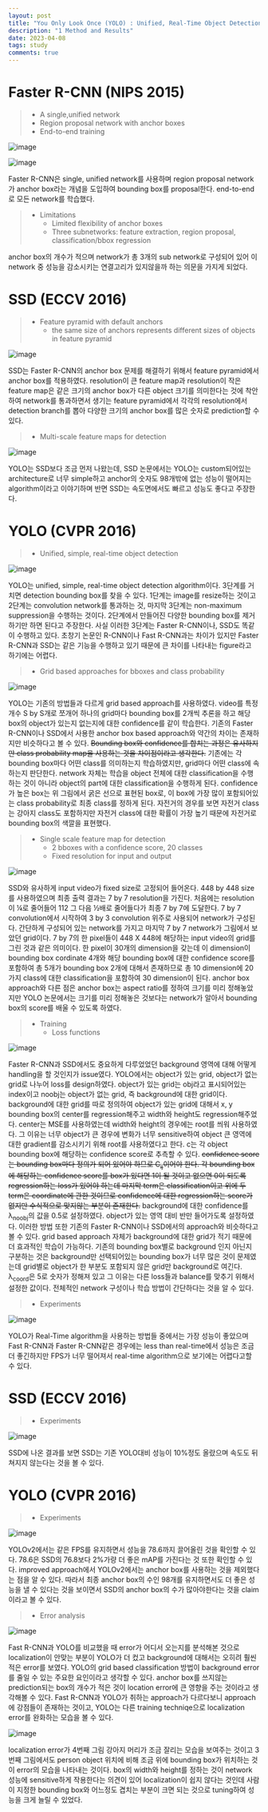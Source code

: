 ```yaml
---
layout: post
title: "You Only Look Once (YOLO) : Unified, Real-Time Object Detection"
description: "1 Method and Results"
date: 2023-04-08
tags: study
comments: true
---
```


# Faster R-CNN (NIPS 2015)

> * A single,unified network
> * Region proposal network with anchor boxes
> * End-to-end training

![image](https://user-images.githubusercontent.com/122149118/230700429-b9013d52-9770-4809-976e-f0d4165cdafe.png)

![image](https://user-images.githubusercontent.com/122149118/230700736-14234634-2411-4545-bffc-86a4e6260ca2.png)

 Faster R-CNN은 single, unified network를 사용하며 region proposal network가 anchor box라는 개념을 도입하여 bounding box를 proposal한다.
 end-to-end로 모든 network를 학습했다.

> * Limitations
>   - Limited flexibility of anchor boxes
>   - Three subnetworks: feature extraction, region proposal, classification/bbox regression

 anchor box의 개수가 적으며 network가 총 3개의 sub network로 구성되어 있어 이 network 중 성능을 감소시키는 연결고리가 있지않을까 하는 의문을 가지게 되었다.

# SSD (ECCV 2016)

> * Feature pyramid with default anchors
>   - the same size of anchors represents different sizes of objects in feature pyramid

![image](https://user-images.githubusercontent.com/122149118/230701456-c4f20a75-da98-4c4b-810f-f860e824ba4b.png)

 SSD는 Faster R-CNN의 anchor box 문제를 해결하기 위해서 feature pyramid에서 anchor box를 적용하였다.
 resolution이 큰 feature map과 resolution이 작은 feature map은 같은 크기의 anchor box가 다른 object 크기를 의미한다는 것에 착안하여 network를 통과하면서 생기는 feature pyramid에서 각각의 resolution에서 detection branch를 뽑아 다양한 크기의 anchor box를 많은 숫자로 prediction할 수 있다.

> * Multi-scale feature maps for detection

![image](https://user-images.githubusercontent.com/122149118/230701901-7990a852-34e5-4dd2-9698-8b04d27ceb53.png) 

 YOLO는 SSD보다 조금 먼저 나왔는데, SSD 논문에서는 YOLO는 custom되어있는 architecture로 너무 simple하고 anchor의 숫자도 98개밖에 없는 성능이 떨어지는 algorithm이라고 이야기하며 반면 SSD는 속도면에서도 빠르고 성능도 좋다고 주장한다.

# YOLO (CVPR 2016)
> * Unified, simple, real-time object detection

![image](https://user-images.githubusercontent.com/122149118/230702084-92e2ea25-46ee-432d-8cfc-fa287ec4c048.png)

 YOLO는 unified, simple, real-time object detection algorithm이다.
 3단계를 거치면 detection bounding box를 찾을 수 있다.
 1단계는 image를 resize하는 것이고 2단계는 convolution network를 통과하는 것, 마지막 3단계는 non-maximum suppression을 수행하는 것이다.
 2단계에서 만들어진 다양한 bounding box를 제거하기만 하면 된다고 주장한다.
 사실 이러한 3단계는 Faster R-CNN이나, SSD도 똑같이 수행하고 있다.
 초창기 논문인 R-CNN이나 Fast R-CNN과는 차이가 있지만 Faster R-CNN과 SSD는 같은 기능을 수행하고 있기 때문에 큰 차이를 나타내는 figure라고 하기에는 어렵다.

> * Grid based approaches for bboxes and class probability

![image](https://user-images.githubusercontent.com/122149118/230702239-6caaf9d9-b5a4-43b6-9fda-a0bcec9aaa18.png)

 YOLO는 기존의 방법들과 다르게 grid based approach를 사용하였다.
 video를 특정 개수 S by S개로 쪼개어 하나의 grid마다 bounding box를 2개씩 추론을 하고 해당 box의 object가 있는지 없는지에 대한 confidence를 같이 학습한다.
 기존의 Faster R-CNN이나 SSD에서 사용한 anchor box based approach와 약간의 차이는 존재하지만 비슷하다고 볼 수 있다.
 <del>Bounding box와 confidence를 합치는 과정은 유사하지만 class probability map을 사용하는 것을 차이점이라고 생각한다.</del>
 기존에는 각 bounding box마다 어떤 class를 의미하는지 학습하였지만, grid마다 어떤 class에 속하는지 판단한다.
 network 자체는 학습을 object 전체에 대한 classification을 수행하는 것이 아니라 object의 part에 대한 classification을 수행하게 된다.
 confidence가 높은 box는 위 그림에서 굵은 선으로 표현된 box로, 이 box에 가장 많이 포함되어있는 class probability로 최종 class를 정하게 된다.
 자전거의 경우를 보면 자전거 class는 강아지 class도 포함하지만 자전거 class에 대한 확률이 가장 높기 때문에 자전거로 bounding box의 색깔을 표현했다.

> * Single scale feature map for detection
>   - 2 bboxes with a confidence score, 20 classes
>   - Fixed resolution for input and output

![image](https://user-images.githubusercontent.com/122149118/230705807-36ca663e-f5e3-4514-9390-0caad89063aa.png)

 SSD와 유사하게 input video가 fixed size로 고정되어 들어온다.
 448 by 448 size를 사용하였으며 최종 출력 결과는 7 by 7 resolution을 가진다.
 처음에는 resolution이 ¼로 줄어들어 112 그 다음 ½배로 줄어들다가 최종 7 by 7에 도달한다.
 7 by 7 convolution에서 시작하여 3 by 3 convolution 위주로 사용되어 network가 구성된다.
 간단하게 구성되어 있는 network를 가지고 마지막 7 by 7 network가 그림에서 보았던 grid이다.
 7 by 7의 한 pixel들이 448 X 448에 해당하는 input video의 grid를 그린 것과 같은 의미이다.
 한 pixel이 30개의 dimension을 갖는데 이 dimension이 bounding box cordinate 4개와 해당 bounding box에 대한 confidence score를 포함하여 총 5개가 bounding box 2개에 대해서 존재하므로 총 10 dimension에 20가지 class에 대한 classification을 포함하여 30 dimension이 된다.
 anchor box approach와 다른 점은 anchor box는 aspect ratio를 정하여 크기를 미리 정해놓았지만 YOLO 논문에서는 크기를 미리 정해놓은 것보다는 network가 알아서 bounding box의 score를 배울 수 있도록 하였다.

> * Training
>   - Loss functions

![image](https://user-images.githubusercontent.com/122149118/230706862-ab95b2ec-78d7-476b-bdc6-88566830bc91.png)

 Faster R-CNN과 SSD에서도 중요하게 다루었었던 background 영역에 대해 어떻게 handling을 할 것인지가 issue였다.
 YOLO에서는 object가 있는 grid, object가 없는 grid로 나누어 loss를 design하였다.
 object가 있는 grid는 obj라고 표시되어있는 index이고 noobj는 object가 없는 grid, 즉 background에 대한 grid이다.
 background에 대한 grid를 따로 정의하여 object가 있는 grid에 대해서 x, y bounding box의 center를 regression해주고 width와 height도 regression해주었다.
 center는 MSE를 사용하였는데 width와 height의 경우에는 root를 씌워 사용하였다.
 그 이유는 너무 object가 큰 경우에 변화가 너무 sensitive하여 object 큰 영역에 대한 gradient를 감소시키기 위해 root를 사용하였다고 한다.
 c는 각 object bounding box에 해당하는 confidence score로 추측할 수 있다.
 <del>confidence score는 bounding box마다 정의가 되어 있어야 하므로 C<sub>ij</sub>이어야 한다.
 각 bounding box에 해당하는 confidence score를 box가 있다면 1이 될 것이고 없으면 0이 되도록 regression하는 loss가 있어야 하는데 마지막 term은 classification이고 위에 두 term은 coordinate에 관한 것이므로 confidence에 대한 regression하는 score가 없지만 수식적으로 맞지않는 부분이 존재한다.</del>
 background에 대한 confidence를 λ<sub>noobj</sub>의 값을 0.5로 설정하였다.
 object가 있는 영역 대비 반만 들어가도록 설정하였다.
 이러한 방법 또한 기존의 Faster R-CNN이나 SSD에서의 approach와 비슷하다고 볼 수 있다.
 grid based approach 자체가 background에 대한 grid가 적기 때문에 더 효과적인 학습이 가능하다.
 기존의 bounding box별로 background 인지 아닌지 구분하는 것은 background만 선택되어있는 bounding box가 너무 많은 것이 문제였는데 grid별로 object가 한 부분도 포함되지 않은 grid만 background로 여긴다.
 λ<sub>coord</sub>은 5로 숫자가 정해져 있고 그 이유는 다른 loss들과 balance를 맞추기 위해서 설정한 값이다.
 전체적인 network 구성이나 학습 방법이 간단하다는 것을 알 수 있다.

> * Experiments

![image](https://user-images.githubusercontent.com/122149118/230708763-092694b5-a19c-46ce-938f-a6fdf791e774.png)

 YOLO가 Real-Time algorithm을 사용하는 방법들 중에서는 가장 성능이 좋았으며 Fast R-CNN과 Faster R-CNN같은 경우에는 less than real-time에서 성능은 조금 더 좋긴하지만 FPS가 너무 떨어져서 real-time algorithm으로 보기에는 어렵다고할 수 있다.

# SSD (ECCV 2016)
> * Experiments

![image](https://user-images.githubusercontent.com/122149118/230708973-df0e6086-b782-4de6-98dd-7a3b7626929a.png)

 SSD에 나온 결과를 보면 SSD는 기존 YOLO대비 성능이 10%정도 올랐으며 속도도 뒤쳐지지 않는다는 것을 볼 수 있다.

# YOLO (CVPR 2016)

> * Experiments

![image](https://user-images.githubusercontent.com/122149118/230709079-72ed4ffa-ec2e-44f8-8a03-f5cdd7b8e9c2.png)

 YOLOv2에서는 같은 FPS를 유지하면서 성능을 78.6까지 끌어올린 것을 확인할 수 있다.
 78.6은 SSD의 76.8보다 2%가량 더 좋은 mAP를 가진다는 것 또한 확인할 수 있다.
 improved approach에서 YOLOv2에서는 anchor box를 사용하는 것을 제외했다는 점을 알 수 있다.
 따라서 최종 anchor box의 수인 98개를 유지하면서도 더 좋은 성능을 낼 수 있다는 것을 보이면서 SSD의 anchor box의 수가 많아야한다는 것을 claim이라고 볼 수 있다.

>   - Error analysis

![image](https://user-images.githubusercontent.com/122149118/230709328-57a0bf5c-b649-49e8-be7f-cc83c6d640bc.png) 

 Fast R-CNN과 YOLO를 비교했을 때 error가 어디서 오는지를 분석해본 것으로 localization이 안맞는 부분이 YOLO가 더 컸고 background에 대해서는 오히려 훨씬 적은 error를 보였다.
 YOLO의 grid based classification 방법이 background error를 줄일 수 있는 주요한 요인이라고 생각할 수 있다.
 anchor box를 쓰지않는 prediction되는 box의 개수가 적은 것이 location error에 큰 영향을 주는 것이라고 생각해볼 수 있다.
 Fast R-CNN과 YOLO가 취하는 approach가 다르다보니 approach에 강점들이 존재하는 것이고, YOLO는 다른 training techniqe으로 localization error를 완화하는 모습을 볼 수 있다.

![image](https://user-images.githubusercontent.com/122149118/230709499-f917b176-be11-435c-8177-76d47c5e7c0d.png)

 localization error가 4번째 그림 강아지 머리가 조금 잘리는 모습을 보여주는 것이고 3번째 그림에서도 person object 위치에 비해 조금 위에 bounding box가 위치하는 것이 error의 모습을 나타내는 것이다.
 box의 width와 height를 정하는 것이 network 성능에 sensitive하게 작용한다는 의견이 있어 localization이 쉽지 않다는 것인데 사람이 지정한 bounding box와 어느정도 겹치는 부분이 크면 되는 것으로 tuning하여 성능을 크게 늘릴 수 있었다.